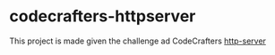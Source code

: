 # codecrafters-httpserver

This project is made given the challenge ad CodeCrafters [http-server](https://app.codecrafters.io/courses/http-server/introduction)
